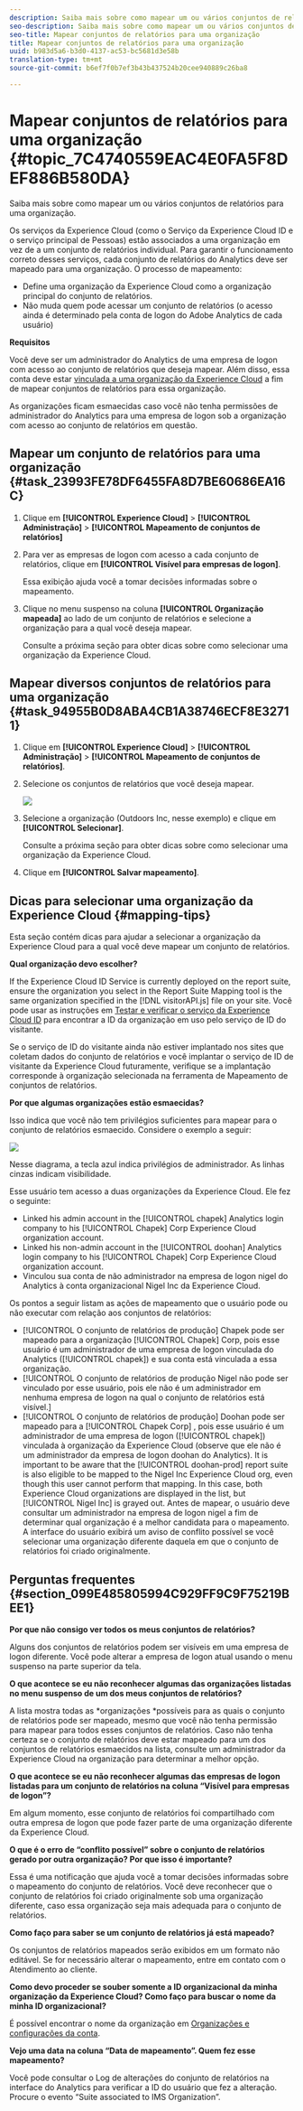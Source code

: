 ```yaml
---
description: Saiba mais sobre como mapear um ou vários conjuntos de relatórios para uma organização.
seo-description: Saiba mais sobre como mapear um ou vários conjuntos de relatórios para uma organização.
seo-title: Mapear conjuntos de relatórios para uma organização
title: Mapear conjuntos de relatórios para uma organização
uuid: b983d5a6-b3d0-4137-ac53-bc5681d3e58b
translation-type: tm+mt
source-git-commit: b6ef7f0b7ef3b43b437524b20cee940889c26ba8

---
```



# Mapear conjuntos de relatórios para uma organização {#topic_7C4740559EAC4E0FA5F8DEF886B580DA}

Saiba mais sobre como mapear um ou vários conjuntos de relatórios para uma organização.

Os serviços da Experience Cloud (como o Serviço da Experience Cloud ID e o serviço principal de Pessoas) estão associados a uma organização em vez de a um conjunto de relatórios individual. Para garantir o funcionamento correto desses serviços, cada conjunto de relatórios do Analytics deve ser mapeado para uma organização. O processo de mapeamento:

* Define uma organização da Experience Cloud como a organização principal do conjunto de relatórios.
* Não muda quem pode acessar um conjunto de relatórios (o acesso ainda é determinado pela conta de logon do Adobe Analytics de cada usuário)

**Requisitos**

Você deve ser um administrador do Analytics de uma empresa de logon com acesso ao conjunto de relatórios que deseja mapear. Além disso, essa conta deve estar [vinculada a uma organização da Experience Cloud](../admin-getting-started/organizations.md#topic_C31CB834F109465A82ED57FF0563B3F1) a fim de mapear conjuntos de relatórios para essa organização.

As organizações ficam esmaecidas caso você não tenha permissões de administrador do Analytics para uma empresa de logon sob a organização com acesso ao conjunto de relatórios em questão.

## Mapear um conjunto de relatórios para uma organização {#task_23993FE78DF6455FA8D7BE60686EA16C}

1. Clique em **[!UICONTROL Experience Cloud]** > **[!UICONTROL Administração]** > **[!UICONTROL Mapeamento de conjuntos de relatórios]**

1. Para ver as empresas de logon com acesso a cada conjunto de relatórios, clique em **[!UICONTROL Visível para empresas de logon]**.

   Essa exibição ajuda você a tomar decisões informadas sobre o mapeamento.

1. Clique no menu suspenso na coluna **[!UICONTROL Organização mapeada]** ao lado de um conjunto de relatórios e selecione a organização para a qual você deseja mapear.

   Consulte a próxima seção para obter dicas sobre como selecionar uma organização da Experience Cloud.

## Mapear diversos conjuntos de relatórios para uma organização {#task_94955B0D8ABA4CB1A38746ECF8E32711}

1. Clique em **[!UICONTROL Experience Cloud]** > **[!UICONTROL Administração]** > **[!UICONTROL Mapeamento de conjuntos de relatórios]**.

1. Selecione os conjuntos de relatórios que você deseja mapear.

   ![](assets/rs-mapping-multiple.png)

1. Selecione a organização (Outdoors Inc, nesse exemplo) e clique em **[!UICONTROL Selecionar]**.

   Consulte a próxima seção para obter dicas sobre como selecionar uma organização da Experience Cloud.

1. Clique em **[!UICONTROL Salvar mapeamento]**.

## Dicas para selecionar uma organização da Experience Cloud {#mapping-tips}

Esta seção contém dicas para ajudar a selecionar a organização da Experience Cloud para a qual você deve mapear um conjunto de relatórios.

**Qual organização devo escolher?**

If the Experience Cloud ID Service is currently deployed on the report suite, ensure the organization you select in the Report Suite Mapping tool is the same organization specified in the [!DNL visitorAPI.js] file on your site. Você pode usar as instruções em [Testar e verificar o serviço da Experience Cloud ID](https://docs.adobe.com/content/help/en/id-service/using/implementation-guides/test-verify.html) para encontrar a ID da organização em uso pelo serviço de ID do visitante.

Se o serviço de ID do visitante ainda não estiver implantado nos sites que coletam dados do conjunto de relatórios e você implantar o serviço de ID de visitante da Experience Cloud futuramente, verifique se a implantação corresponde à organização selecionada na ferramenta de Mapeamento de conjuntos de relatórios.

**Por que algumas organizações estão esmaecidas?**

Isso indica que você não tem privilégios suficientes para mapear para o conjunto de relatórios esmaecido. Considere o exemplo a seguir:

![](assets/rs-mapping.png)

Nesse diagrama, a tecla azul indica privilégios de administrador. As linhas cinzas indicam visibilidade.

Esse usuário tem acesso a duas organizações da Experience Cloud. Ele fez o seguinte:

* Linked his admin account in the [!UICONTROL chapek] Analytics login company to his [!UICONTROL Chapek] Corp Experience Cloud organization account.
* Linked his non-admin account in the [!UICONTROL doohan] Analytics login company to his [!UICONTROL Chapek] Corp Experience Cloud organization account.
* Vinculou sua conta de não administrador na empresa de logon nigel do Analytics à conta organizacional Nigel Inc da Experience Cloud.

Os pontos a seguir listam as ações de mapeamento que o usuário pode ou não executar com relação aos conjuntos de relatórios:

* [!UICONTROL O conjunto de relatórios de produção] Chapek pode ser mapeado para a organização [!UICONTROL Chapek] Corp, pois esse usuário é um administrador de uma empresa de logon vinculada do Analytics ([!UICONTROL chapek]) e sua conta está vinculada a essa organização.
* [!UICONTROL O conjunto de relatórios de produção Nigel não pode ser vinculado por esse usuário, pois ele não é um administrador em nenhuma empresa de logon na qual o conjunto de relatórios está visível.]
* [!UICONTROL O conjunto de relatórios de produção] Doohan pode ser mapeado para a [!UICONTROL Chapek Corp] , pois esse usuário é um administrador de uma empresa de logon ([!UICONTROL chapek]) vinculada à organização da Experience Cloud (observe que ele não é um administrador da empresa de logon doohan do Analytics). It is important to be aware that the [!UICONTROL doohan-prod] report suite is also eligible to be mapped to the Nigel Inc Experience Cloud org, even though this user cannot perform that mapping. In this case, both Experience Cloud organizations are displayed in the list, but [!UICONTROL Nigel Inc] is grayed out. Antes de mapear, o usuário deve consultar um administrador na empresa de logon nigel a fim de determinar qual organização é a melhor candidata para o mapeamento. A interface do usuário exibirá um aviso de conflito possível se você selecionar uma organização diferente daquela em que o conjunto de relatórios foi criado originalmente.

## Perguntas frequentes {#section_099E485805994C929FF9C9F75219BEE1}

**Por que não consigo ver todos os meus conjuntos de relatórios?**

Alguns dos conjuntos de relatórios podem ser visíveis em uma empresa de logon diferente. Você pode alterar a empresa de logon atual usando o menu suspenso na parte superior da tela.

**O que acontece se eu não reconhecer algumas das organizações listadas no menu suspenso de um dos meus conjuntos de relatórios?**

A lista mostra todas as *organizações *possíveis para as quais o conjunto de relatórios pode ser mapeado, mesmo que você não tenha permissão para mapear para todos esses conjuntos de relatórios. Caso não tenha certeza se o conjunto de relatórios deve estar mapeado para um dos conjuntos de relatórios esmaecidos na lista, consulte um administrador da Experience Cloud na organização para determinar a melhor opção.

**O que acontece se eu não reconhecer algumas das empresas de logon listadas para um conjunto de relatórios na coluna “Visível para empresas de logon”?**

Em algum momento, esse conjunto de relatórios foi compartilhado com outra empresa de logon que pode fazer parte de uma organização diferente da Experience Cloud.

**O que é o erro de “conflito possível” sobre o conjunto de relatórios gerado por outra organização? Por que isso é importante?**

Essa é uma notificação que ajuda você a tomar decisões informadas sobre o mapeamento do conjunto de relatórios. Você deve reconhecer que o conjunto de relatórios foi criado originalmente sob uma organização diferente, caso essa organização seja mais adequada para o conjunto de relatórios.

**Como faço para saber se um conjunto de relatórios já está mapeado?**

Os conjuntos de relatórios mapeados serão exibidos em um formato não editável. Se for necessário alterar o mapeamento, entre em contato com o Atendimento ao cliente.

**Como devo proceder se souber somente a ID organizacional da minha organização da Experience Cloud? Como faço para buscar o nome da minha ID organizacional?**

É possível encontrar o nome da organização em [Organizações e configurações da conta](https://docs.adobe.com/content/help/en/core-services/interface/manage-users-and-products/organizations.html).

**Vejo uma data na coluna “Data de mapeamento”. Quem fez esse mapeamento?**

Você pode consultar o Log de alterações do conjunto de relatórios na interface do Analytics para verificar a ID do usuário que fez a alteração. Procure o evento “Suite associated to IMS Organization”.
